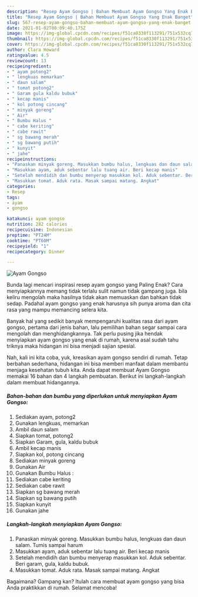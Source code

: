 ```yaml
---
description: "Resep Ayam Gongso | Bahan Membuat Ayam Gongso Yang Enak Banget"
title: "Resep Ayam Gongso | Bahan Membuat Ayam Gongso Yang Enak Banget"
slug: 567-resep-ayam-gongso-bahan-membuat-ayam-gongso-yang-enak-banget
date: 2021-01-02T00:09:40.175Z
image: https://img-global.cpcdn.com/recipes/f51ca8330f113291/751x532cq70/ayam-gongso-foto-resep-utama.jpg
thumbnail: https://img-global.cpcdn.com/recipes/f51ca8330f113291/751x532cq70/ayam-gongso-foto-resep-utama.jpg
cover: https://img-global.cpcdn.com/recipes/f51ca8330f113291/751x532cq70/ayam-gongso-foto-resep-utama.jpg
author: Clara Howard
ratingvalue: 4.5
reviewcount: 13
recipeingredient:
- " ayam potong2"
- " lengkuas memarkan"
- " daun salam"
- " tomat potong2"
- " Garam gula kaldu bubuk"
- " kecap manis"
- " kol potong cincang"
- " minyak goreng"
- " Air"
- " Bumbu Halus "
- " cabe keriting"
- " cabe rawit"
- " sg bawang merah"
- " sg bawang putih"
- " kunyit"
- " jahe"
recipeinstructions:
- "Panaskan minyak goreng. Masukkan bumbu halus, lengkuas dan daun salam. Tumis sampai harum"
- "Masukkan ayam, aduk sebentar lalu tuang air. Beri kecap manis"
- "Setelah mendidih dan bumbu menyerap masukkan kol. Aduk sebentar. Beri garam, gula, kaldu bubuk."
- "Masukkan tomat. Aduk rata. Masak sampai matang. Angkat"
categories:
- Resep
tags:
- ayam
- gongso

katakunci: ayam gongso 
nutrition: 282 calories
recipecuisine: Indonesian
preptime: "PT24M"
cooktime: "PT60M"
recipeyield: "1"
recipecategory: Dinner

---
```



![Ayam Gongso](https://img-global.cpcdn.com/recipes/f51ca8330f113291/751x532cq70/ayam-gongso-foto-resep-utama.jpg)

Bunda lagi mencari inspirasi resep ayam gongso yang Paling Enak? Cara menyiapkannya memang tidak terlalu sulit namun tidak gampang juga. bila keliru mengolah maka hasilnya tidak akan memuaskan dan bahkan tidak sedap. Padahal ayam gongso yang enak harusnya sih punya aroma dan cita rasa yang mampu memancing selera kita.



Banyak hal yang sedikit banyak mempengaruhi kualitas rasa dari ayam gongso, pertama dari jenis bahan, lalu pemilihan bahan segar sampai cara mengolah dan menghidangkannya. Tak perlu pusing jika hendak menyiapkan ayam gongso yang enak di rumah, karena asal sudah tahu triknya maka hidangan ini bisa menjadi sajian spesial.


Nah, kali ini kita coba, yuk, kreasikan ayam gongso sendiri di rumah. Tetap berbahan sederhana, hidangan ini bisa memberi manfaat dalam membantu menjaga kesehatan tubuh kita. Anda dapat membuat Ayam Gongso memakai 16 bahan dan 4 langkah pembuatan. Berikut ini langkah-langkah dalam membuat hidangannya.

<!--inarticleads1-->

##### Bahan-bahan dan bumbu yang diperlukan untuk menyiapkan Ayam Gongso:

1. Sediakan  ayam, potong2
1. Gunakan  lengkuas, memarkan
1. Ambil  daun salam
1. Siapkan  tomat, potong2
1. Siapkan  Garam, gula, kaldu bubuk
1. Ambil  kecap manis
1. Siapkan  kol, potong cincang
1. Sediakan  minyak goreng
1. Gunakan  Air
1. Gunakan  Bumbu Halus :
1. Sediakan  cabe keriting
1. Sediakan  cabe rawit
1. Siapkan  sg bawang merah
1. Siapkan  sg bawang putih
1. Siapkan  kunyit
1. Gunakan  jahe




<!--inarticleads2-->

##### Langkah-langkah menyiapkan Ayam Gongso:

1. Panaskan minyak goreng. Masukkan bumbu halus, lengkuas dan daun salam. Tumis sampai harum
1. Masukkan ayam, aduk sebentar lalu tuang air. Beri kecap manis
1. Setelah mendidih dan bumbu menyerap masukkan kol. Aduk sebentar. Beri garam, gula, kaldu bubuk.
1. Masukkan tomat. Aduk rata. Masak sampai matang. Angkat




Bagaimana? Gampang kan? Itulah cara membuat ayam gongso yang bisa Anda praktikkan di rumah. Selamat mencoba!
